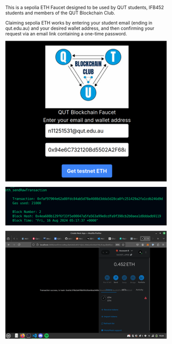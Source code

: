 This is a sepolia ETH Faucet designed to be used by QUT students, IFB452 students and members of the QUT Blockchain Club.

Claiming sepolia ETH works by entering your student email (ending in qut.edu.au) and your desired wallet address, and then confirming your request via an email link containing a one-time password.

![faucet_frontend](faucet.png)

![faucetTxConfirmation](faucet_tx.png)

![faucetSuccessWallet](faucet_success.png)
